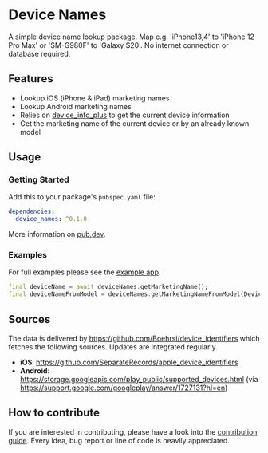 # Device Names

A simple device name lookup package. Map e.g. 'iPhone13,4' to 'iPhone 12 Pro Max' or 'SM-G980F' to 'Galaxy S20'. No internet connection or database required.

## Features

- Lookup iOS (iPhone & iPad) marketing names
- Lookup Android marketing names
- Relies on [device_info_plus](https://pub.dev/packages/device_info_plus) to get the current device information
- Get the marketing name of the current device or by an already known model

## Usage

### Getting Started

Add this to your package's `pubspec.yaml` file:

```yaml
dependencies:
  device_names: ^0.1.0
```

More information on [pub.dev](https://pub.dev/packages/device_names).

### Examples

For full examples please see the [example app](https://github.com/Boehrsi/device_names/blob/main/example/lib/main.dart).

```dart
final deviceName = await deviceNames.getMarketingName();
final deviceNameFromModel = deviceNames.getMarketingNameFromModel(DeviceType.android, "ONEPLUS A5010");
```

## Sources

The data is delivered by https://github.com/Boehrsi/device_identifiers which fetches the following sources. Updates are integrated regularly. 

- **iOS**: https://github.com/SeparateRecords/apple_device_identifiers
- **Android**: https://storage.googleapis.com/play_public/supported_devices.html (via https://support.google.com/googleplay/answer/1727131?hl=en)

## How to contribute

If you are interested in contributing, please have a look into the [contribution guide](https://github.com/Boehrsi/device_names/blob/main/CONTRIBUTING.md). Every
idea, bug report or line of code is heavily appreciated.
